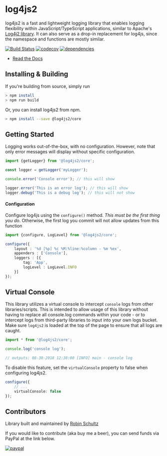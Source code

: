 # log4js2
log4js2 is a fast and lightweight logging library that enables logging flexibility within JavaScript/TypeScript applications, 
similar to Apache's [Log4j2 library](https://logging.apache.org/log4j/2.x/). It can also serve as a drop-in replacement for log4js, 
since the namespace and functions are mostly similar.

[![Build Status](https://travis-ci.org/anigenero/log4js2.svg?branch=master)](https://travis-ci.org/anigenero/log4js2)
[![codecov](https://codecov.io/gh/anigenero/log4js2/branch/master/graph/badge.svg)](https://codecov.io/gh/anigenero/log4js2)
[![dependencies](https://david-dm.org/anigenero/log4js2.svg)](https://david-dm.org/anigenero/log4js2.svg)

- [Read the Docs](https://anigenero.github.io/log4js2/)

## Installing & Building

If you're building from source, simply run

```bash
> npm install
> npm run build
```

Or, you can install log4js2 from npm.

```bash
> npm install --save @log4js2/core
```

## Getting Started

Logging works out-of-the-box, with no configuration. However, note that only error messages will display without 
specific configuration.

```javascript
import {getLogger} from '@log4js2/core';

const logger = getLogger('myLogger');

console.error('Console error'); // this will show

logger.error('This is an error log'); // this will show
logger.debug('This is a debug log'); // this will not show
```

#### Configuration

Configure log4js using the `configure()` method. _This must be the first thing you do_. Otherwise, 
the first log you commit will not allow updates from this function

```typescript
import {configure, LogLevel} from '@log4js2/core';

configure({
    layout : '%d [%p] %c %M:%line:%column - %m %ex',
    appenders : ['Console'],
    loggers : [{
        tag: 'App',
        logLevel : LogLevel.INFO
    }]
});
```

## Virtual Console

This library utilizes a virtual console to intercept `console` logs from other libraries/scripts. This is intended to
allow usage of this library without having to replace all console.log commands within your code - or to intercept logs
from third-party libraries to input into your own logs bucket. Make sure `log4js2` is loaded at the top of the page to 
ensure that all logs are caught.

```typescript
import * from '@log4js2/core';

console.log('console log');

// outputs: 08-30-2018 12:38:00 [INFO] main - console log
```

To disable this feature, set the `virtualConsole` property to false when configuring log4js2.

```typescript
configure({
    // ...
    virtualConsole: false
});
```

## Contributors
Library built and maintained by [Robin Schultz](http://anigenero.com)

If you would like to contribute (aka buy me a beer), you can send funds via PayPal at the link below.

[![paypal](https://www.paypalobjects.com/en_US/i/btn/btn_donateCC_LG.gif)](https://www.paypal.com/cgi-bin/webscr?cmd=_s-xclick&hosted_button_id=SLT7SZ2XFNEUQ)
